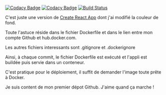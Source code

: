 [![Codacy Badge](https://api.codacy.com/project/badge/Grade/add60ff90cce4aca970c7e716691f3d8)](https://app.codacy.com/app/devops_17/gitreact?utm_source=github.com&utm_medium=referral&utm_content=taviani/gitreact&utm_campaign=Badge_Grade_Dashboard)
[![Codacy Badge](https://api.codacy.com/project/badge/Grade/8d8d4aaec93b49449b2bf43c1fda76be)](https://app.codacy.com/app/taviani/gitreact?utm_source=github.com&utm_medium=referral&utm_content=taviani/gitreact&utm_campaign=Badge_Grade_Dashboard)
[![Build Status](https://travis-ci.org/taviani/gitreact.svg?branch=master)](https://travis-ci.org/taviani/gitreact)

C'est juste une version de [Create React App](https://github.com/facebook/create-react-app) dont j'ai modifié la couleur de fond.

Toute l'astuce réside dans le fichier Dockerfile et dans le lien entre mon compte Github et hub.docker.com.

Les autres fichiers interessants sont .gitignore et .dockerignore

Ainsi, à chaque commit, le fichier Dockerfile est exécuté et l'appli est buildée puis servie dans un conteneur.

C'est pratique pour le déploiement, il suffit de demander l'image toute prête à Docker.

Je suis content de mon premier dépot Github. J'aime quand ça marche !
